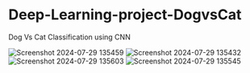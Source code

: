 # Deep-Learning-project-DogvsCat
Dog Vs Cat Classification using CNN

![Screenshot 2024-07-29 135459](https://github.com/user-attachments/assets/3f03279f-0d5f-49c9-aa43-574421f56f52)
![Screenshot 2024-07-29 135432](https://github.com/user-attachments/assets/26ad32d9-fd7c-49bd-a1f6-1eae75c3b973)
![Screenshot 2024-07-29 135603](https://github.com/user-attachments/assets/5cffe48a-7fd1-43de-acfe-a9306dccb9f0)
![Screenshot 2024-07-29 135545](https://github.com/user-attachments/assets/e23db756-f603-47b6-b3c2-a155d2c0be7c)
